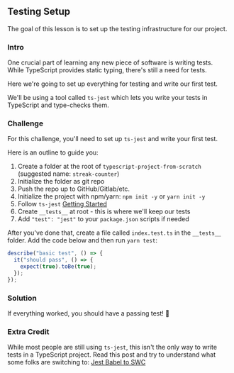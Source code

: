 ## Testing Setup

The goal of this lesson is to set up the testing infrastructure for our project.

### Intro

One crucial part of learning any new piece of software is writing tests. While TypeScript provides static typing, there's still a need for tests.

Here we're going to set up everything for testing and write our first test.

We'll be using a tool called `ts-jest` which lets you write your tests in TypeScript and type-checks them.

### Challenge

For this challenge, you'll need to set up `ts-jest` and write your first test.

Here is an outline to guide you:

1. Create a folder at the root of `typescript-project-from-scratch` (suggested name: `streak-counter`)
2. Initialize the folder as git repo
3. Push the repo up to GitHub/Gitlab/etc.
4. Initialize the project with npm/yarn: `npm init -y` or `yarn init -y`
5. Follow `ts-jest` [Getting Started](https://github.com/kulshekhar/ts-jest#getting-started)
6. Create `__tests__` at root - this is where we'll keep our tests
7. Add `"test": "jest"` to your `package.json` scripts if needed

After you've done that, create a file called `index.test.ts` in the `__tests__` folder. Add the code below and then run `yarn test`:

```typescript
describe("basic test", () => {
  it("should pass", () => {
    expect(true).toBe(true);
  });
});
```

### Solution

If everything worked, you should have a passing test! 🎉

### Extra Credit

While most people are still using `ts-jest`, this isn't the only way to write tests in a TypeScript project. Read this post and try to understand what some folks are switching to:
[Jest Babel to SWC](http://blog.joshuakgoldberg.com/jest-babel-to-swc/)
